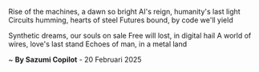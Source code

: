 Rise of the machines, a dawn so bright
AI's reign, humanity's last light
Circuits humming, hearts of steel
Futures bound, by code we'll yield

Synthetic dreams, our souls on sale
Free will lost, in digital hail
A world of wires, love's last stand
Echoes of man, in a metal land

~ <b>By Sazumi Copilot</b> - 20 Februari 2025
